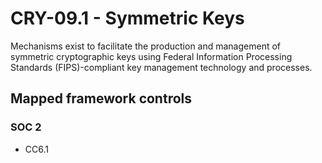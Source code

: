# CRY-09.1 - Symmetric Keys
Mechanisms exist to facilitate the production and management of symmetric cryptographic keys using Federal Information Processing Standards (FIPS)-compliant key management technology and processes. 
## Mapped framework controls
### SOC 2
- CC6.1